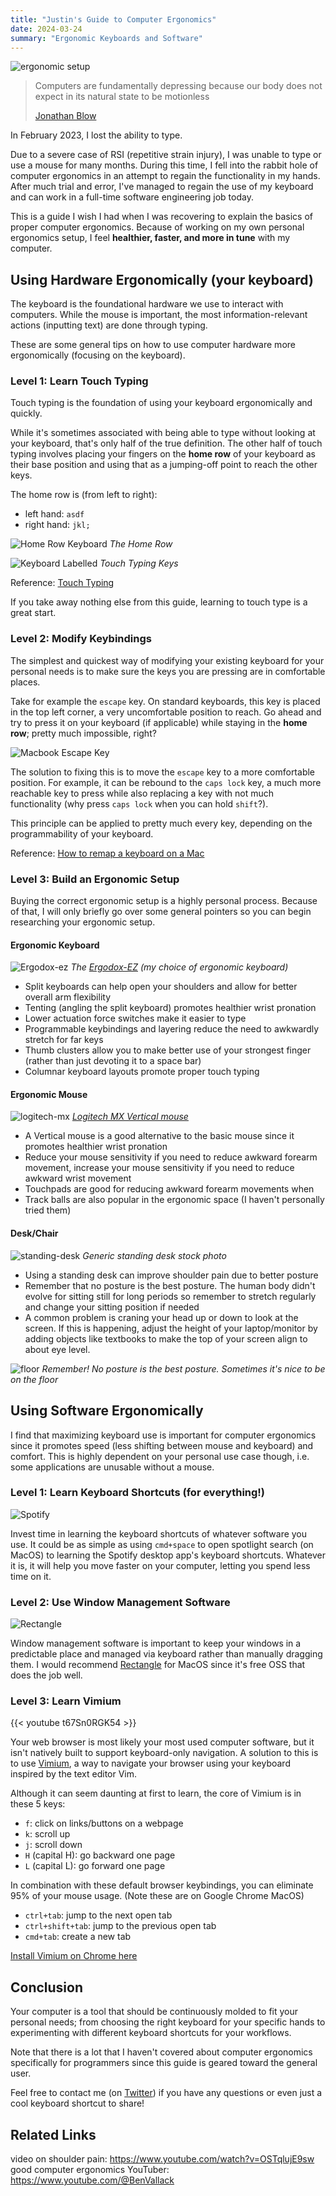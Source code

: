 ```yaml
---
title: "Justin's Guide to Computer Ergonomics"
date: 2024-03-24
summary: "Ergonomic Keyboards and Software"
---
```


![ergonomic setup](images/ergo-anya.png)

> Computers are fundamentally depressing because our body does not expect in its natural state to be motionless
>
> [Jonathan Blow](https://youtu.be/i7kh8pNRWOo?si=uXOIwhr-dAjdFkZ5&t=236)

In February 2023, I lost the ability to type.

Due to a severe case of RSI (repetitive strain injury), I was unable to type or use a mouse for many months. During this time, I fell into the rabbit hole of computer ergonomics in an attempt to regain the functionality in my hands. After much trial and error, I've managed to regain the use of my keyboard and can work in a full-time software engineering job today.

This is a guide I wish I had when I was recovering to explain the basics of proper computer ergonomics. Because of working on my own personal ergonomics setup, I feel **healthier, faster, and more in tune** with my computer.

## Using Hardware Ergonomically (your keyboard)

The keyboard is the foundational hardware we use to interact with computers. While the mouse is important, the most information-relevant actions (inputting text) are done through typing.

These are some general tips on how to use computer hardware more ergonomically (focusing on the keyboard).

### Level 1: Learn Touch Typing

Touch typing is the foundation of using your keyboard ergonomically and quickly.

While it's sometimes associated with being able to type without looking at your keyboard, that's only half of the true definition. The other half of touch typing involves placing your fingers on the **home row** of your keyboard as their base position and using that as a jumping-off point to reach the other keys.

The home row is (from left to right):

* left hand: `asdf`
* right hand: `jkl;`

![Home Row Keyboard](images/home-row-keyboard.png)
*The Home Row*

![Keyboard Labelled](images/keyboard-labelled.jpg)
*Touch Typing Keys*

Reference: [Touch Typing](https://opentextbc.ca/computerstudies/chapter/the-base-position/)

If you take away nothing else from this guide, learning to touch type is a great start.

### Level 2: Modify Keybindings

The simplest and quickest way of modifying your existing keyboard for your personal needs is to make sure the keys you are pressing are in comfortable places.

Take for example the `escape` key. On standard keyboards, this key is placed in the top left corner, a very uncomfortable position to reach. Go ahead and try to press it on your keyboard (if applicable) while staying in the **home row**; pretty much impossible, right?

![Macbook Escape Key](images/macbook-escape-key.png)

The solution to fixing this is to move the `escape` key to a more comfortable position. For example, it can be rebound to the `caps lock` key, a much more reachable key to press while also replacing a key with not much functionality (why press `caps lock` when you can hold `shift`?).

This principle can be applied to pretty much every key, depending on the programmability of your keyboard.

Reference: [How to remap a keyboard on a Mac](https://www.theverge.com/23591533/mac-remap-keyboard-how-to)

### Level 3: Build an Ergonomic Setup

Buying the correct ergonomic setup is a highly personal process. Because of that, I will only briefly go over some general pointers so you can begin researching your ergonomic setup.

#### Ergonomic Keyboard

![Ergodox-ez](images/ergodox-ez.jpeg)
*The [Ergodox-EZ](https://ergodox-ez.com/) (my choice of ergonomic keyboard)*

* Split keyboards can help open your shoulders and allow for better overall arm flexibility
* Tenting (angling the split keyboard) promotes healthier wrist pronation
* Lower actuation force switches make it easier to type
* Programmable keybindings and layering reduce the need to awkwardly stretch for far keys
* Thumb clusters allow you to make better use of your strongest finger (rather than just devoting it to a space bar)
* Columnar keyboard layouts promote proper touch typing

#### Ergonomic Mouse

![logitech-mx](images/logitech-mx.webp)
*[Logitech MX Vertical mouse](https://www.logitech.com/en-us/products/mice/mx-vertical-ergonomic-mouse.910-005447.html)*

* A Vertical mouse is a good alternative to the basic mouse since it promotes healthier wrist pronation
* Reduce your mouse sensitivity if you need to reduce awkward forearm movement, increase your mouse sensitivity if you need to reduce awkward wrist movement
* Touchpads are good for reducing awkward forearm movements when
* Track balls are also popular in the ergonomic space (I haven't personally tried them)

#### Desk/Chair

![standing-desk](images/standing-desk.jpeg)
*Generic standing desk stock photo*

* Using a standing desk can improve shoulder pain due to better posture
* Remember that no posture is the best posture. The human body didn't evolve for sitting still for long periods so remember to stretch regularly and change your sitting position if needed
* A common problem is craning your head up or down to look at the screen. If this is happening, adjust the height of your laptop/monitor by adding objects like textbooks to make the top of your screen align to about eye level.

![floor](images/floor.jpg)
*Remember! No posture is the best posture. Sometimes it's nice to be on the floor*

## Using Software Ergonomically

I find that maximizing keyboard use is important for computer ergonomics since it promotes speed (less shifting between mouse and keyboard) and comfort. This is highly dependent on your personal use case though, i.e. some applications are unusable without a mouse.

### Level 1: Learn Keyboard Shortcuts (for everything!)

![Spotify](images/spotify-keyboard-shortcuts.png)

Invest time in learning the keyboard shortcuts of whatever software you use. It could be as simple as using `cmd+space` to open spotlight search (on MacOS) to learning the Spotify desktop app's keyboard shortcuts. Whatever it is, it will help you move faster on your computer, letting you spend less time on it.

### Level 2: Use Window Management Software

![Rectangle](images/rectangle.jpeg)

Window management software is important to keep your windows in a predictable place and managed via keyboard rather than manually dragging them. I would recommend [Rectangle](https://rectangleapp.com/) for MacOS since it's free OSS that does the job well.

### Level 3: Learn Vimium

{{< youtube t67Sn0RGK54 >}}

Your web browser is most likely your most used computer software, but it isn't natively built to support keyboard-only navigation. A solution to this is to use [Vimium](https://vimium.github.io/), a way to navigate your browser using your keyboard inspired by the text editor Vim.

Although it can seem daunting at first to learn, the core of Vimium is in these 5 keys:

* `f`: click on links/buttons on a webpage
* `k`: scroll up
* `j`: scroll down
* `H` (capital H): go backward one page
* `L` (capital L): go forward one page

In combination with these default browser keybindings, you can eliminate 95% of your mouse usage. (Note these are on Google Chrome MacOS)

* `ctrl+tab`: jump to the next open tab
* `ctrl+shift+tab`: jump to the previous open tab
* `cmd+tab`: create a new tab

[Install Vimium on Chrome here](https://chromewebstore.google.com/detail/vimium/dbepggeogbaibhgnhhndojpepiihcmeb)

## Conclusion

Your computer is a tool that should be continuously molded to fit your personal needs; from choosing the right keyboard for your specific hands to experimenting with different keyboard shortcuts for your workflows.

Note that there is a lot that I haven't covered about computer ergonomics specifically for programmers since this guide is geared toward the general user.

Feel free to contact me (on [Twitter](https://twitter.com/justinliang1020)) if you have any questions or even just a cool keyboard shortcut to share!

## Related Links

video on shoulder pain: <https://www.youtube.com/watch?v=OSTqlujE9sw>
good computer ergonomics YouTuber: <https://www.youtube.com/@BenVallack>
